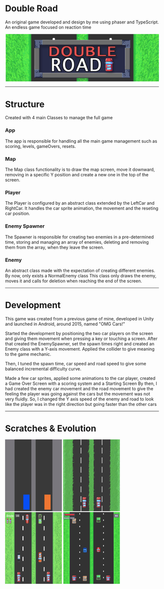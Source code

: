 # Double Road
An original game developed and design by me using phaser and TypeScript. An endless game focused on reaction time

<p align="center">
  <img src='https://github.com/AfonsoCFonseca/DoubleRoad-Game/blob/master/screenshots/logo.png'>
</p>


---------------------------------------------------------------
# Structure

Created with 4 main Classes to manage the full game

### App ###
The app is responsible for handling all the main game management such as scoring, levels, gameOvers, resets.

### Map ###
The Map class functionality is to draw the map screen, move it downward, removing in a specific Y position and create a new one in 
the top of the screen.

### Player ###
The Player is configured by an abstract class extended by the LeftCar and RightCar. It handles the car sprite animation, the movement
and the reseting car position.

### Enemy Spawner ###
The Spawner is responsible for creating two enemies in a pre-determined time, storing and managing an array of enemies, deleting 
and removing them from the array, when they leave the screen.

### Enemy ###
An abstract class made with the expectation of creating different enemies. By now, only exists a NormalEnemy class
This class only draws the enemy, moves it and calls for deletion when reaching the end of the screen.


---------------------------------------------------------------
# Development
This game was created from a previous game of mine, developed in Unity and launched in Android, around 2015, named "OMG Cars!"

Started the development by positioning the two car players on the screen and giving them movement when pressing a key or touching a screen. After that created
the EnemySpawner, set the spawn times right and created an Enemy class with a Y-axis movement. Applied the collider to give meaning to the game mechanic.

Then, I tuned the spawn time, car speed and road speed to give some balanced incremental difficulty curve.

Made a few car sprites, applied some animations to the car player, created a Game Over Screen with a scoring system and a Starting Screen
By then, I had created the enemy car movement and the road movement to give the feeling the player was going against the cars but the movement was not very fluidly. 
So, I changed the Y axis speed of the enemy and road to look like the player was in the right direction but going faster than the other cars


---------------------------------------------------------------
# Scratches & Evolution

 <p float="left">
   <img width="186" height="235" src='https://github.com/AfonsoCFonseca/DoubleRoad-Game/blob/master/screenshots/30_05.png' >
   <img width="186" height="235" src='https://github.com/AfonsoCFonseca/DoubleRoad-Game/blob/master/screenshots/30_05_part2.png' >
   <img width="186" height="235" src='https://github.com/AfonsoCFonseca/DoubleRoad-Game/blob/master/screenshots/20_06.png' >
   <img width="186" height="235" src='https://github.com/AfonsoCFonseca/DoubleRoad-Game/blob/master/screenshots/03_07.png' >

 </p>
